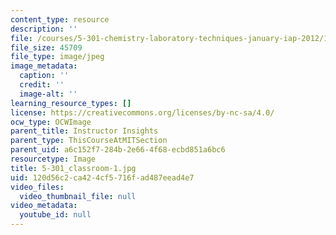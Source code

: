 ```yaml
---
content_type: resource
description: ''
file: /courses/5-301-chemistry-laboratory-techniques-january-iap-2012/120d56c2ca424cf5716fad487eead4e7_5-301_classroom-1.jpg
file_size: 45709
file_type: image/jpeg
image_metadata:
  caption: ''
  credit: ''
  image-alt: ''
learning_resource_types: []
license: https://creativecommons.org/licenses/by-nc-sa/4.0/
ocw_type: OCWImage
parent_title: Instructor Insights
parent_type: ThisCourseAtMITSection
parent_uid: a6c152f7-284b-2e66-4f68-ecbd851a6bc6
resourcetype: Image
title: 5-301_classroom-1.jpg
uid: 120d56c2-ca42-4cf5-716f-ad487eead4e7
video_files:
  video_thumbnail_file: null
video_metadata:
  youtube_id: null
---
```

